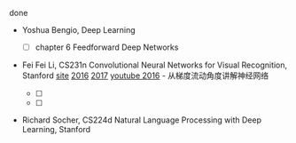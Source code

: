 done

- Yoshua Bengio, Deep Learning

  - [ ] chapter 6 Feedforward Deep Networks

  

- Fei Fei Li, CS231n Convolutional Neural Networks for Visual Recognition, Stanford [site](http://cs231n.github.io/) [2016](https://www.bilibili.com/video/av32078165/) [2017](https://www.bilibili.com/video/av13260183/?p=4) [youtube 2016](https://www.youtube.com/channel/UCPk8m_r6fkUSYmvgCBwq-sw) - 从梯度流动角度讲解神经网络 

  - [ ] 

  - [ ] 

    

- Richard Socher, CS224d Natural Language Processing with Deep Learning, Stanford 

